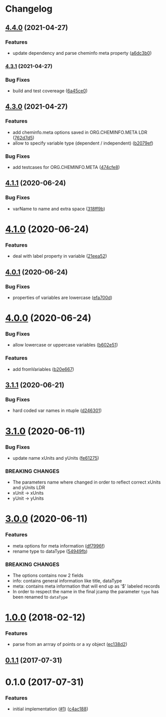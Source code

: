 # Changelog

## [4.4.0](https://www.github.com/cheminfo/convert-to-jcamp/compare/v4.3.1...v4.4.0) (2021-04-27)


### Features

* update dependency and parse cheminfo meta property ([a6dc3b0](https://www.github.com/cheminfo/convert-to-jcamp/commit/a6dc3b030cf63a91ed267c179bd0f90bf6d24690))

### [4.3.1](https://www.github.com/cheminfo/convert-to-jcamp/compare/v4.3.0...v4.3.1) (2021-04-27)


### Bug Fixes

* build and test covereage ([6a45ce0](https://www.github.com/cheminfo/convert-to-jcamp/commit/6a45ce06fa51f7961413d95f1798f26cd1aeeda9))

## [4.3.0](https://github.com/cheminfo-js/convert-to-jcamp/compare/v4.1.1...v4.3.0) (2021-04-27)


### Features

* add cheminfo.meta options saved in ORG.CHEMINFO.META LDR ([762d7d5](https://github.com/cheminfo-js/convert-to-jcamp/commit/762d7d5655b375b4b6a21ae3536a058fa67f2047))
* allow to specify variable type (dependent / independent) ([b2079ef](https://github.com/cheminfo-js/convert-to-jcamp/commit/b2079ef1f9512bba7eee749f086f939986e5a26a))


### Bug Fixes

* add testcases for ORG.CHEMINFO.META ([474cfe8](https://github.com/cheminfo-js/convert-to-jcamp/commit/474cfe8ba58555e04e2191fb4cf8ade32ff31950))

## [4.1.1](https://github.com/cheminfo-js/convert-to-jcamp/compare/v4.1.0...v4.1.1) (2020-06-24)


### Bug Fixes

* varName to name and extra space ([318ff9b](https://github.com/cheminfo-js/convert-to-jcamp/commit/318ff9b0e143922db7d076f0bb56ec58acb26de2))



# [4.1.0](https://github.com/cheminfo-js/convert-to-jcamp/compare/v4.0.1...v4.1.0) (2020-06-24)


### Features

* deal with label property in variable ([21eea52](https://github.com/cheminfo-js/convert-to-jcamp/commit/21eea52537234dbc9b5c6401b303a19aaab7a9f9))



## [4.0.1](https://github.com/cheminfo-js/convert-to-jcamp/compare/v4.0.0...v4.0.1) (2020-06-24)


### Bug Fixes

* properties of variables are lowercase ([efa700d](https://github.com/cheminfo-js/convert-to-jcamp/commit/efa700d16dd8e64a59c09d6522014d9377e593e4))



# [4.0.0](https://github.com/cheminfo-js/convert-to-jcamp/compare/v3.1.1...v4.0.0) (2020-06-24)


### Bug Fixes

* allow lowercase or uppercase variables ([b602e51](https://github.com/cheminfo-js/convert-to-jcamp/commit/b602e51a3ceb967f0c6db8e9af89d7b19e13ad6c))


### Features

* add fromVariables ([b20e667](https://github.com/cheminfo-js/convert-to-jcamp/commit/b20e6678d1cde72c4c07cbcb42b9e651f827d62f))



## [3.1.1](https://github.com/cheminfo-js/convert-to-jcamp/compare/v3.1.0...v3.1.1) (2020-06-21)


### Bug Fixes

* hard coded var names in ntuple ([d246301](https://github.com/cheminfo-js/convert-to-jcamp/commit/d24630137c13fbc3b42aea07ab5004ed92430390))



# [3.1.0](https://github.com/cheminfo-js/convert-to-jcamp/compare/v3.0.0...v3.1.0) (2020-06-11)


### Bug Fixes

* update name xUnits and yUnits ([fe61275](https://github.com/cheminfo-js/convert-to-jcamp/commit/fe612753da6690137af0ea8a7da6591f72537170))


### BREAKING CHANGES

* The parameters name where changed in order to reflect correct
xUnits and yUnits LDR
* xUnit -> xUnits
* yUnit -> yUnits



# [3.0.0](https://github.com/cheminfo-js/convert-to-jcamp/compare/v2.0.1...v3.0.0) (2020-06-11)


### Features

* meta options for meta information ([df7996f](https://github.com/cheminfo-js/convert-to-jcamp/commit/df7996fa9323e9b837fb7c0c2c4d1367855d27fd))
* rename type to dataType ([54949fb](https://github.com/cheminfo-js/convert-to-jcamp/commit/54949fbc028c37b02ad770bcf91bc278272efad8))


### BREAKING CHANGES

* The options contains now 2 fields
* info: contains general information like title, dataType
* meta: contains meta information that will end up as '$' labeled records
* In order to respect the name in the final jcamp the
parameter `type` has been renamed to `dataType`



<a name="1.0.0"></a>
# [1.0.0](https://github.com/cheminfo-js/convert-to-jcamp/compare/v0.2.0...v1.0.0) (2018-02-12)


### Features

* parse from an arrray of points or a xy object ([ec138d2](https://github.com/cheminfo-js/convert-to-jcamp/commit/ec138d2))



<a name="0.1.1"></a>
## [0.1.1](https://github.com/cheminfo-js/convert-to-jcamp/compare/v0.1.0...v0.1.1) (2017-07-31)



<a name="0.1.0"></a>
# 0.1.0 (2017-07-31)


### Features

* initial implementation ([#1](https://github.com/cheminfo-js/convert-to-jcamp/issues/1)) ([c4ac188](https://github.com/cheminfo-js/convert-to-jcamp/commit/c4ac188))
